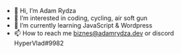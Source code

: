 - 👋 Hi, I’m Adam Rydza
- 👀 I’m interested in coding, cycling, air soft gun
- 🌱 I’m currently learning JavaScript & Wordpress
- 📫 How to reach me biznes@adamrydza.dev or discord HyperVlad#9982
